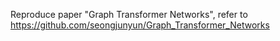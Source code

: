 Reproduce paper "Graph Transformer Networks", refer to https://github.com/seongjunyun/Graph_Transformer_Networks

